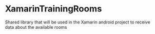 # XamarinTrainingRooms

Shared library that will be used in the Xamarin android project to receive data about the available rooms

